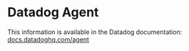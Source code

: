 # Datadog Agent

This information is available in the Datadog documentation:<br>
[docs.datadoghq.com/agent][1]

[1]: https://docs.datadoghq.com/agent
